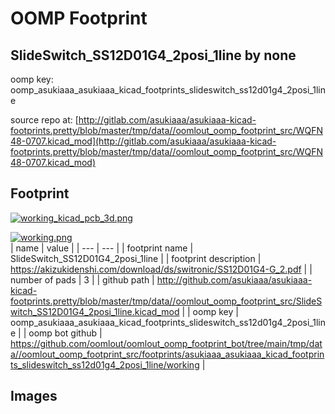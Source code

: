 # OOMP Footprint  
## SlideSwitch_SS12D01G4_2posi_1line  by none  
  
oomp key: oomp_asukiaaa_asukiaaa_kicad_footprints_slideswitch_ss12d01g4_2posi_1line  
  
source repo at: [http://gitlab.com/asukiaaa/asukiaaa-kicad-footprints.pretty/blob/master/tmp/data//oomlout_oomp_footprint_src/WQFN48-0707.kicad_mod](http://gitlab.com/asukiaaa/asukiaaa-kicad-footprints.pretty/blob/master/tmp/data//oomlout_oomp_footprint_src/WQFN48-0707.kicad_mod)  
## Footprint  
  
[![working_kicad_pcb_3d.png](working_kicad_pcb_3d_600.png)](working_kicad_pcb_3d.png)  
  
[![working.png](working_600.png)](working.png)  
| name | value | 
| --- | --- | 
| footprint name | SlideSwitch_SS12D01G4_2posi_1line | 
| footprint description | https://akizukidenshi.com/download/ds/switronic/SS12D01G4-G_2.pdf | 
| number of pads | 3 | 
| github path | http://github.com/asukiaaa/asukiaaa-kicad-footprints.pretty/blob/master/tmp/data//oomlout_oomp_footprint_src/SlideSwitch_SS12D01G4_2posi_1line.kicad_mod | 
| oomp key | oomp_asukiaaa_asukiaaa_kicad_footprints_slideswitch_ss12d01g4_2posi_1line | 
| oomp bot github | https://github.com/oomlout/oomlout_oomp_footprint_bot/tree/main/tmp/data//oomlout_oomp_footprint_src/footprints/asukiaaa_asukiaaa_kicad_footprints_slideswitch_ss12d01g4_2posi_1line/working | 
## Images  
